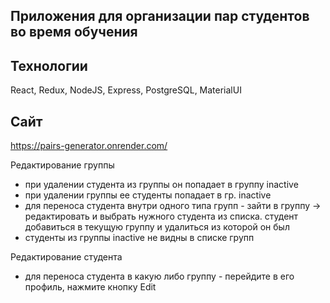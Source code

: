 ##  Приложения для организации пар студентов во время обучения

## Технологии
React, Redux, NodeJS, Express, PostgreSQL, MaterialUI

##  Сайт
https://pairs-generator.onrender.com/

Редактирование группы
- при удалении студента из группы он попадает в группу inactive
- при удалении группы ее студенты попадает в гр. inactive
- для переноса студента внутри одного типа групп - зайти в группу -> редактировать и выбрать нужного студента из списка. студент добавиться в текущую группу и удалиться из которой он был
- студенты из группы inactive не видны в списке групп

Редактирование студента
- для переноса студента в какую либо группу - перейдите в его профиль, нажмите кнопку Edit
